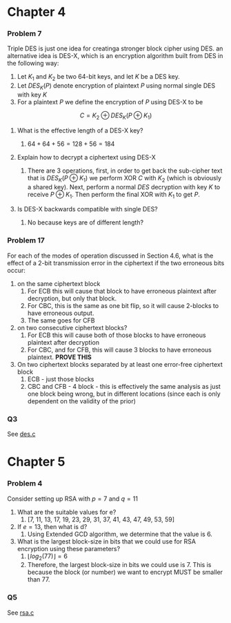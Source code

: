 # Chapter 4

### Problem 7

Triple DES is just one idea for creatinga stronger block cipher using DES. an alternative idea is DES-X, which is an encryption algorithm built from DES in the following way:

1.  Let $K_1$ and $K_2$ be two 64-bit keys, and let $K$ be a DES key.
2.  Let $DES_K(P)$ denote encryption of plaintext $P$ using normal single DES with key $K$
3.  For a plaintext $P$ we define the encryption of $P$ using DES-X to be

$$C = K_2 \oplus DES_K(P\oplus K_1)$$

1.  What is the effective length of a DES-X key?
    1. $64 + 64 + 56 = 128 + 56 = 184$
1.  Explain how to decrypt a ciphertext using DES-X
    1. There are 3 operations, first, in order to get back the sub-cipher text that is $DES_K(P\oplus K_1)$ we perform XOR $C$ with $K_2$ (which is obviously a shared key). Next, perform a normal $DES$ decryption with key $K$ to receive $P \oplus K_1$. Then perform the final XOR with $K_1$ to get $P$.
1.  Is DES-X backwards compatible with single DES?

    1. No because keys are of different length?

### Problem 17

For each of the modes of operation discussed in Section 4.6, what is the effect of a 2-bit transmission error in the ciphertext if the two erroneous bits occur:

1. on the same ciphertext block
   1. For ECB this will cause that block to have erroneous plaintext after decryption, but only that block.
   2. For CBC, this is the same as one bit flip, so it will cause 2-blocks to have erroneous output.
   3. The same goes for CFB
2. on two consecutive ciphertext blocks?
   1. For ECB this will cause both of those blocks to have erroneous plaintext after decryption
   2. For CBC, and for CFB, this will cause 3 blocks to have erroneous plaintext. **PROVE THIS**
3. On two ciphertext blocks separated by at least one error-free ciphertext block
   1. ECB - just those blocks
   2. CBC and CFB - 4 block - this is effectively the same analysis as just one block being wrong, but in different locations (since each is only dependent on the validity of the prior)

### Q3

See [des.c](des.c)

# Chapter 5

### Problem 4

Consider setting up RSA with $p=7$ and $q=11$

1. What are the suitable values for e?
   1. [7, 11, 13, 17, 19, 23, 29, 31, 37, 41, 43, 47, 49, 53, 59]
2. If $e=13$, then what is d?
   1. Using Extended GCD algorithm, we determine that the value is 6.
3. What is the largest block-size in bits that we could use for RSA encryption using these parameters?
   1. $\lfloor log_2(77) \rfloor = 6$
   2. Therefore, the largest block-size in bits we could use is 7. This is because the block (or number) we want to encrypt MUST be smaller than 77.

### Q5

See [rsa.c](rsa.c)
